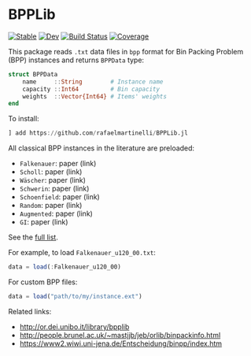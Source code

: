 # BPPLib

[![Stable](https://img.shields.io/badge/docs-stable-blue.svg)](https://rafaelmartinelli.github.io/BPPLib.jl/stable)
[![Dev](https://img.shields.io/badge/docs-dev-blue.svg)](https://rafaelmartinelli.github.io/BPPLib.jl/dev)
[![Build Status](https://github.com/rafaelmartinelli/BPPLib.jl/workflows/CI/badge.svg)](https://github.com/rafaelmartinelli/BPPLib.jl/actions)
[![Coverage](https://codecov.io/gh/rafaelmartinelli/BPPLib.jl/branch/master/graph/badge.svg)](https://codecov.io/gh/rafaelmartinelli/BPPLib.jl)

This package reads `.txt` data files in `bpp` format for Bin Packing Problem (BPP) instances and returns `BPPData` type:

```julia
struct BPPData
    name     ::String        # Instance name
    capacity ::Int64         # Bin capacity
    weights  ::Vector{Int64} # Items' weights
end
```

To install:
```julia
] add https://github.com/rafaelmartinelli/BPPLib.jl
```

All classical BPP instances in the literature are preloaded:

- `Falkenauer`: paper (link)
- `Scholl`: paper (link)
- `Wäscher`: paper (link)
- `Schwerin`: paper (link)
- `Schoenfield`: paper (link)
- `Random`: paper (link)
- `Augmented`: paper (link)
- `GI`: paper (link)

See the [full list](https://github.com/rafaelmartinelli/BPPLib.jl/tree/main/data).

For example, to load `Falkenauer_u120_00.txt`:
```julia
data = load(:Falkenauer_u120_00)
```

For custom BPP files:
```julia
data = load("path/to/my/instance.ext")
```

Related links:
- http://or.dei.unibo.it/library/bpplib
- http://people.brunel.ac.uk/~mastjjb/jeb/orlib/binpackinfo.html
- https://www2.wiwi.uni-jena.de/Entscheidung/binpp/index.htm
